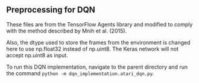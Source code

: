## Preprocessing for DQN
These files are from the TensorFlow Agents library and modified to comply with the method described by Mnih et al. (2015).

Also, the dtype used to store the frames from the environment is changed here to use np.float32 instead of np.uint8. The Keras network will not accept np.uint8 as input.

To run this DQN implementation, navigate to the parent directory and run the command `python -m dqn_implementation.atari_dqn.py`.
